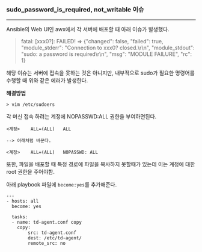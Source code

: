### sudo_password_is_required, not_writable 이슈

<hr>

Ansible의 Web UI인 awx에서 각 서버에 배포할 때 아래 이슈가 발생했다.

> fatal: [xxx0?]: FAILED! => {"changed": false, "failed": true, "module_stderr": "Connection to xxx0? closed.\r\n", "module_stdout": "sudo: a password is required\r\n", "msg": "MODULE FAILURE", "rc": 1}



해당 이슈는 서버에 접속을 못하는 것은 아니지만, 내부적으로 sudo가 필요한 명령어를 수행할 때 위와 같은 에러가 발생한다.



**해결방법**

```
> vim /etc/sudoers
```

각 머신 접속 하려는 계정에 NOPASSWD:ALL 권한을 부여하면된다.

```
<계정>	ALL=(ALL)	ALL

--> 아래처럼 바꾼다.

<계정>	ALL=(ALL)	NOPASSWD: ALL
```



또한, 파일을 배포할 때 특정 경로에 파일을 복사하지 못할때가 있는데 이는 계정에 대한 root 권한을 주어야함.

아래 playbook 파일에 `become:yes`를 추가해준다.

```
---
- hosts: all
  become: yes
  
  tasks:
  - name: td-agent.conf copy
    copy:
        src: td-agent.conf
        dest: /etc/td-agent/
        remote_src: no
```

